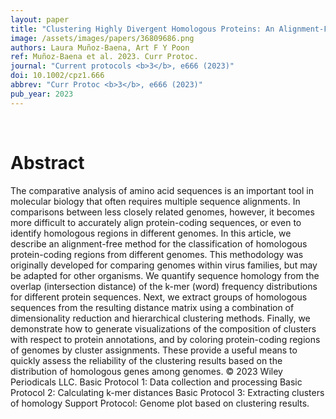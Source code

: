 ```yaml
---
layout: paper
title: "Clustering Highly Divergent Homologous Proteins: An Alignment-Free Method."
image: /assets/images/papers/36809686.png
authors: Laura Muñoz-Baena, Art F Y Poon
ref: Muñoz-Baena et al. 2023. Curr Protoc.
journal: "Current protocols <b>3</b>, e666 (2023)"
doi: 10.1002/cpz1.666
abbrev: "Curr Protoc <b>3</b>, e666 (2023)"
pub_year: 2023
---
```


<br />
<div data-badge-popover="right" data-badge-type="donut" data-pmid="36809686" data-hide-no-mentions="true" class="altmetric-embed"></div>

# Abstract

The comparative analysis of amino acid sequences is an important tool in molecular biology that often requires multiple sequence alignments. In comparisons between less closely related genomes, however, it becomes more difficult to accurately align protein-coding sequences, or even to identify homologous regions in different genomes. In this article, we describe an alignment-free method for the classification of homologous protein-coding regions from different genomes. This methodology was originally developed for comparing genomes within virus families, but may be adapted for other organisms. We quantify sequence homology from the overlap (intersection distance) of the k-mer (word) frequency distributions for different protein sequences. Next, we extract groups of homologous sequences from the resulting distance matrix using a combination of dimensionality reduction and hierarchical clustering methods. Finally, we demonstrate how to generate visualizations of the composition of clusters with respect to protein annotations, and by coloring protein-coding regions of genomes by cluster assignments. These provide a useful means to quickly assess the reliability of the clustering results based on the distribution of homologous genes among genomes. © 2023 Wiley Periodicals LLC. Basic Protocol 1: Data collection and processing Basic Protocol 2: Calculating k-mer distances Basic Protocol 3: Extracting clusters of homology Support Protocol: Genome plot based on clustering results.

